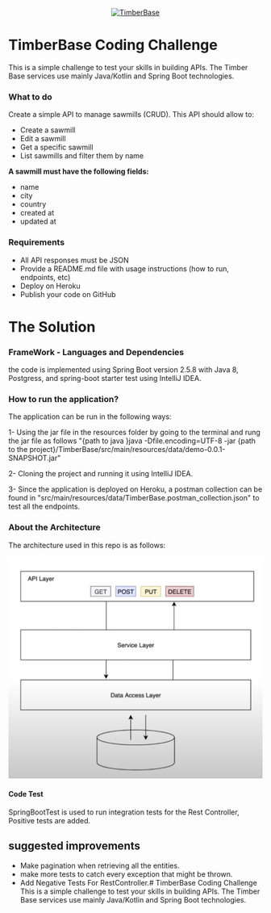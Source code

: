 <p align="center">
<a href="https://timberbase.notion.site/"><img src="https://www.notion.so/images/meta/default.png" alt="TimberBase"></a>
</p>

# TimberBase Coding Challenge
This is a simple challenge to test your skills in building APIs. The Timber Base services use mainly Java/Kotlin and Spring Boot technologies.
### What to do

Create a simple API to manage sawmills (CRUD). This API should allow to:

- Create a sawmill
- Edit a sawmill
- Get a specific sawmill
- List sawmills and filter them by name

**A sawmill must have the following fields:**

- name
- city
- country
- created at
- updated at

### Requirements

- All API responses must be JSON
- Provide a README.md file with usage instructions (how to run, endpoints, etc)
- Deploy on Heroku
- Publish your code on GitHub

# The Solution
### FrameWork -  Languages and Dependencies
the code is implemented using Spring Boot version 2.5.8 with Java 8, Postgress, and spring-boot starter test using IntelliJ IDEA.

### How to run the application?
The application can be run in the following ways:

1- Using the jar file in the resources folder by going to the terminal and rung the jar file as follows "{path to java }java -Dfile.encoding=UTF-8 -jar {path to the project}/TimberBase/src/main/resources/data/demo-0.0.1-SNAPSHOT.jar"

2- Cloning the project and running it using IntelliJ IDEA.

3- Since the application is deployed on Heroku, a postman collection can be found in "src/main/resources/data/TimberBase.postman_collection.json" to test all the endpoints.

### About the Architecture
The architecture used in this repo is as follows:

<p align="center">
<img src="src/main/resources/data/Architecture.png" alt="Architecture">
</p>

#### Code Test
SpringBootTest is used to run integration tests for the Rest Controller, Positive tests are added.

## suggested improvements
- Make pagination when retrieving all the entities.
- make more tests to catch every exception that might be thrown.
- Add Negative Tests For RestController.# TimberBase Coding Challenge
  This is a simple challenge to test your skills in building APIs. The Timber Base services use mainly Java/Kotlin and Spring Boot technologies.
